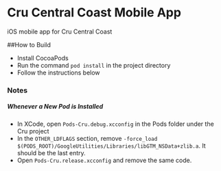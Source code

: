 # Cru Central Coast Mobile App
iOS mobile app for Cru Central Coast

##How to Build
* Install CocoaPods
* Run the command `pod install` in the project directory
* Follow the instructions below

### Notes
##### Whenever a New Pod is Installed
* In XCode, open `Pods-Cru.debug.xcconfig` in the Pods folder under the Cru project
* In the `OTHER_LDFLAGS` section, remove `-force_load $(PODS_ROOT)/GoogleUtilities/Libraries/libGTM_NSData+zlib.a`. It should be the last entry.
* Open `Pods-Cru.release.xcconfig` and remove the same code.
